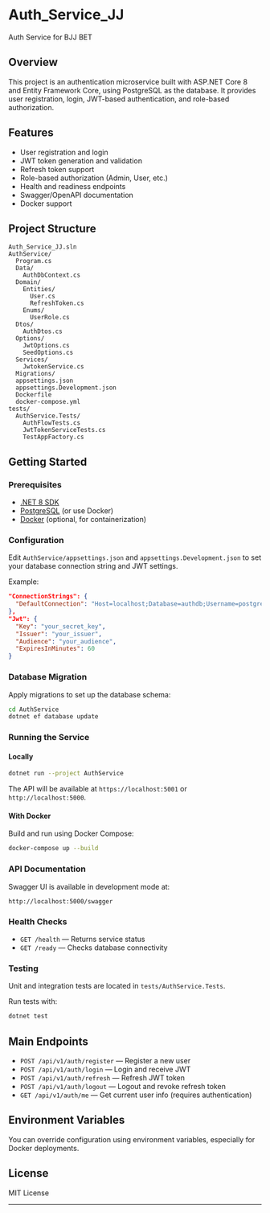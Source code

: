 # Auth_Service_JJ

Auth Service for BJJ BET

## Overview

This project is an authentication microservice built with ASP.NET Core 8 and Entity Framework Core, using PostgreSQL as the database. It provides user registration, login, JWT-based authentication, and role-based authorization.

## Features

- User registration and login
- JWT token generation and validation
- Refresh token support
- Role-based authorization (Admin, User, etc.)
- Health and readiness endpoints
- Swagger/OpenAPI documentation
- Docker support

## Project Structure

```
Auth_Service_JJ.sln
AuthService/
  Program.cs
  Data/
    AuthDbContext.cs
  Domain/
    Entities/
      User.cs
      RefreshToken.cs
    Enums/
      UserRole.cs
  Dtos/
    AuthDtos.cs
  Options/
    JwtOptions.cs
    SeedOptions.cs
  Services/
    JwtokenService.cs
  Migrations/
  appsettings.json
  appsettings.Development.json
  Dockerfile
  docker-compose.yml
tests/
  AuthService.Tests/
    AuthFlowTests.cs
    JwtTokenServiceTests.cs
    TestAppFactory.cs
```

## Getting Started

### Prerequisites

- [.NET 8 SDK](https://dotnet.microsoft.com/download)
- [PostgreSQL](https://www.postgresql.org/) (or use Docker)
- [Docker](https://www.docker.com/) (optional, for containerization)

### Configuration

Edit `AuthService/appsettings.json` and `appsettings.Development.json` to set your database connection string and JWT settings.

Example:
```json
"ConnectionStrings": {
  "DefaultConnection": "Host=localhost;Database=authdb;Username=postgres;Password=yourpassword"
},
"Jwt": {
  "Key": "your_secret_key",
  "Issuer": "your_issuer",
  "Audience": "your_audience",
  "ExpiresInMinutes": 60
}
```

### Database Migration

Apply migrations to set up the database schema:

```sh
cd AuthService
dotnet ef database update
```

### Running the Service

#### Locally

```sh
dotnet run --project AuthService
```

The API will be available at `https://localhost:5001` or `http://localhost:5000`.

#### With Docker

Build and run using Docker Compose:

```sh
docker-compose up --build
```

### API Documentation

Swagger UI is available in development mode at:

```
http://localhost:5000/swagger
```

### Health Checks

- `GET /health` — Returns service status
- `GET /ready` — Checks database connectivity

### Testing

Unit and integration tests are located in `tests/AuthService.Tests`.

Run tests with:

```sh
dotnet test
```

## Main Endpoints

- `POST /api/v1/auth/register` — Register a new user
- `POST /api/v1/auth/login` — Login and receive JWT
- `POST /api/v1/auth/refresh` — Refresh JWT token
- `POST /api/v1/auth/logout` — Logout and revoke refresh token
- `GET /api/v1/auth/me` — Get current user info (requires authentication)

## Environment Variables

You can override configuration using environment variables, especially for Docker deployments.

## License

MIT License

---